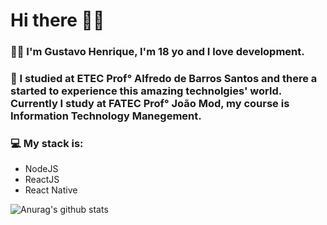 # Hi there 👋🏽
### 🧑🏽 I'm Gustavo Henrique, I'm 18 yo and I love development.
### 🏫 I studied at ETEC Prof° Alfredo de Barros Santos and there a started to experience this amazing technolgies' world. Currently I study at FATEC Prof° João Mod, my course is Information Technology Manegement.
### 💻 My stack is:
- NodeJS
- ReactJS
- React Native

![Anurag's github stats](https://github-readme-stats.vercel.app/api?username=guswitch&hide=contribs,prs)

